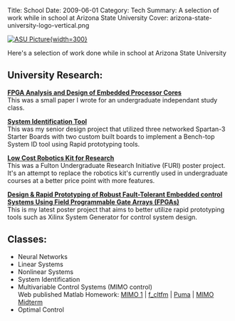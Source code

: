 Title: School 
Date: 2009-06-01 
Category: Tech
Summary: A selection of work while in school at Arizona State University 
Cover: arizona-state-university-logo-vertical.png 

[![ASU Picture]({attach}arizona-state-university-logo-vertical.png "ASU"){width=300}](https://www.asu.edu)

Here's a selection of work done while in school at Arizona State University 

## University Research:

[**FPGA Analysis and Design of Embedded Processor Cores**]({attach}0_FPGAcore_Report5.pdf)  
This was a small paper I wrote for an undergraduate independant study class.

[**System Identification Tool**]({attach}FinalReport_SysId.pdf)  
This was my senior design project that utilized three networked Spartan-3 Starter Boards with two custom built boards to implement a Bench-top System ID tool using Rapid prototyping tools.

[**Low Cost Robotics Kit for Research**]({attach}FURI_poster.pdf)  
This was a Fulton Undergraduate Research Initiative (FURI) poster project. It's an attempt to replace the robotics kit's currently used in undergraduate courses at a better price point with more features.

[**Design & Rapid Prototyping of Robust Fault-Tolerant Embedded control Systems Using Field Programmable Gate Arrays (FPGAs)**]({attach}Rapid_Poster_v2.pdf)  
This is my latest poster project that aims to better utilize rapid prototyping tools such as Xilinx System Generator for control system design.

## Classes:  
- Neural Networks
- Linear Systems
- Nonlinear Systems
- System Identification
- Multivariable Control Systems (MIMO control)  
   Web published Matlab Homework: [MIMO 1]({static}/static/MIMO/HW1.html) | [f_cltfm]({static}/static/MIMO/f_CLTFM.html) | [Puma]({static}/static/MIMO/puma560_jose.html) | [MIMO Midterm]({static}/static/MIMO/Midterm.html)  
- Optimal Control

